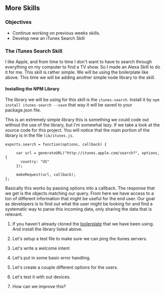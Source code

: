 ## More Skills
 
### Objectives

* Continue working on previous weeks skills.
* Develop new an iTunes Search Skill

### The iTunes Search Skill

I like Apple, and from time to time I don't want to have to search through everything on my computer to find a TV show. 
So I made an Alexa Skill to do it for me. 
This skill is rather simple. We will be using the boilerplate like above. This time we will be adding another simple node library to the skill. 

#### Installing the NPM Library
 
The library we will be using for this skill is the `itunes-search`. Install it by 
`npm install itunes-search --save` that way it will be saved to your package.json file.

This is an extremely simple library this is something we could code out without the use of the library, but I'm somewhat lazy. 
If we take a look at the source code for this project. You will notice that the main portion of the library is in the file `lib/itunes.js`.
```
exports.search = function(options, callback) {
   
     var url = generateURL("http://itunes.apple.com/search?", options, {
       country: "US"
     });
       
     makeRequest(url, callback);
};
```

Basically this works by passing options into a callback. The response that we get is the objects matching our query. 
From here we have access to a ton of different information that might be useful for the end user.
Our goal as developers is to find out what the user might be looking for and find a systematic way to parse this 
incoming data, only sharing the data that is relevant.

1. If you haven't already cloned the [boilerplate](https://github.com/sammyboy45467/AlexaBoilerplate) that we have been using. 
And install the library listed above.

2. Let's setup a test file to make sure we can ping the itunes servers.

3. Let's write a welcome intent

4. Let's put in some basic error handling.

5. Let's create a couple different options for the users.

6. Let's test it with out devices.

7. How can we improve this?
